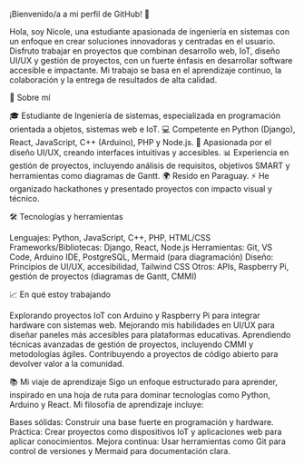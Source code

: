 ¡Bienvenido/a a mi perfil de GitHub! 👋

Hola, soy Nicole, una estudiante apasionada de ingeniería en sistemas con un enfoque en crear soluciones innovadoras y centradas en el usuario. Disfruto trabajar en proyectos que combinan desarrollo web, IoT, diseño UI/UX y gestión de proyectos, con un fuerte énfasis en desarrollar software accesible e impactante. Mi trabajo se basa en el aprendizaje continuo, la colaboración y la entrega de resultados de alta calidad.

🚀 Sobre mí

🎓 Estudiante de Ingeniería de sistemas, especializada en programación orientada a objetos, sistemas web e IoT.
💻 Competente en Python (Django), React, JavaScript, C++ (Arduino), PHP y Node.js.
🎨 Apasionada por el diseño UI/UX, creando interfaces intuitivas y accesibles.
📊 Experiencia en gestión de proyectos, incluyendo análisis de requisitos, objetivos SMART y herramientas como diagramas de Gantt.
🌍 Resido en Paraguay.
⚡ He organizado hackathones y presentado proyectos con impacto visual y técnico.

🛠️ Tecnologías y herramientas

Lenguajes: Python, JavaScript, C++, PHP, HTML/CSS
Frameworks/Bibliotecas: Django, React, Node.js
Herramientas: Git, VS Code, Arduino IDE, PostgreSQL, Mermaid (para diagramación)
Diseño: Principios de UI/UX, accesibilidad, Tailwind CSS
Otros: APIs, Raspberry Pi, gestión de proyectos (diagramas de Gantt, CMMI)

📈 En qué estoy trabajando

Explorando proyectos IoT con Arduino y Raspberry Pi para integrar hardware con sistemas web.
Mejorando mis habilidades en UI/UX para diseñar paneles más accesibles para plataformas educativas.
Aprendiendo técnicas avanzadas de gestión de proyectos, incluyendo CMMI y metodologías ágiles.
Contribuyendo a proyectos de código abierto para devolver valor a la comunidad.

📚 Mi viaje de aprendizaje
Sigo un enfoque estructurado para aprender, inspirado en una hoja de ruta para dominar tecnologías como Python, Arduino y React. Mi filosofía de aprendizaje incluye:

Bases sólidas: Construir una base fuerte en programación y hardware.
Práctica: Crear proyectos como dispositivos IoT y aplicaciones web para aplicar conocimientos.
Mejora continua: Usar herramientas como Git para control de versiones y Mermaid para documentación clara.

<!---
nicoledltorre/nicoledltorre is a ✨ special ✨ repository because its `README.md` (this file) appears on your GitHub profile.
You can click the Preview link to take a look at your changes.
--->
